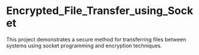 # Encrypted_File_Transfer_using_Socket
This project demonstrates a secure method for transferring files between systems using socket programming and encryption techniques.
